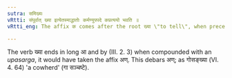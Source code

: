 ```yaml
---
sutra: समिख्यः
vRtti: संपूर्वात् ख्या इत्येतस्माद्धातोः कर्मण्युपपदे कप्रत्ययो भवति ॥
vRtti_eng: The affix क comes after the root ख्या \"to tell\", when preceded by the preposition सम्, and when the object is in composition with it.

---
```

The verb ख्या ends in long आ and by (III. 2. 3) when compounded with an _upasarga_, it would have taken the affix अण्. This debars अण्; as गोसङ्ख्या (VI. 4. 64) 'a cowherd' (गा सञ्चष्टे).